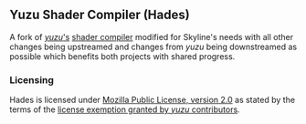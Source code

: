 ## Yuzu Shader Compiler (**Hades**)
A fork of [*yuzu*'s](https://github.com/yuzu-emu/yuzu/) [shader compiler](https://github.com/yuzu-emu/yuzu/tree/master/src/shader_recompiler) modified for Skyline's needs with all other changes being upstreamed and changes from *yuzu* being downstreamed as possible which benefits both projects with shared progress.

### Licensing
Hades is licensed under [Mozilla Public License, version 2.0](LICENSE.md) as stated by the terms of the [license exemption granted by *yuzu* contributors](https://github.com/yuzu-emu/yuzu#license).
